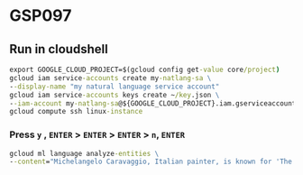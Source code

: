 # GSP097

## Run in cloudshell

```cmd
export GOOGLE_CLOUD_PROJECT=$(gcloud config get-value core/project)
gcloud iam service-accounts create my-natlang-sa \
--display-name "my natural language service account"
gcloud iam service-accounts keys create ~/key.json \
--iam-account my-natlang-sa@${GOOGLE_CLOUD_PROJECT}.iam.gserviceaccount.com
gcloud compute ssh linux-instance
```

### Press `y` , `ENTER` > `ENTER` > `ENTER` > `n`, `ENTER`

```cmd
gcloud ml language analyze-entities \
--content="Michelangelo Caravaggio, Italian painter, is known for 'The Calling of Saint Matthew'." > result.json
```
